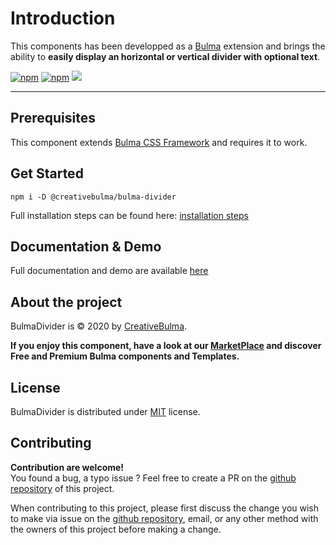 # Introduction
This components has been developped as a [Bulma](https://bulma.io) extension and brings the ability to **easily display an horizontal or vertical divider with optional text**.

[![npm](https://img.shields.io/npm/v/@creativebulma/bulma-divider.svg)](https://www.npmjs.com/package/@creativebulma/bulma-divider)
[![npm](https://img.shields.io/npm/dm/@creativebulma/bulma-divider.svg)](https://www.npmjs.com/package/@creativebulma/bulma-divider)
[![](https://data.jsdelivr.com/v1/package/npm/@creativebulma/bulma-divider/divider)](https://www.jsdelivr.com/package/npm/@creativebulma/bulma-divider)

---

## Prerequisites
This component extends [Bulma CSS Framework](https://bulma.io) and requires it to work.

## Get Started
```shell
npm i -D @creativebulma/bulma-divider
```
Full installation steps can be found here: [installation steps](https://demo.creativebulma.net/components/divider/1.1/get-started)

## Documentation & Demo
Full documentation and demo are available [here](https://demo.creativebulma.net/components/divider/1.1/get-started)

## About the project
BulmaDivider is © 2020 by [CreativeBulma](https://creativebulma.net).

**If you enjoy this component, have a look at our [MarketPlace](https://creativebulma.net) and discover Free and Premium Bulma components and Templates.**

## License
BulmaDivider is distributed under [MIT](https://github.com/CreativeBulma/bulma-divider/blob/master/LICENSE) license.

## Contributing
**Contribution are welcome!**  
You found a bug, a typo issue ? Feel free to create a PR on the [github repository](https://github.com/CreativeBulma/bulma-divider/) of this project.

When contributing to this project, please first discuss the change you wish to make via issue on the [github repository](https://github.com/CreativeBulma/bulma-divider/issues), email, or any other method with the owners of this project before making a change.